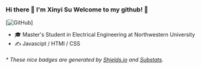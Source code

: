 ### Hi there 👋 I'm Xinyi Su Welcome to my github! 🤗


[![GitHub](https://img.shields.io/badge/Github-SXY-C9BAD7)]

- 🎓  Master's Student in Electrical Engineering at Northwestern University
- ✍️  Javascipt / HTMl / CSS

<h6>* These nice badges are generated by <a href="https://shields.io/">Shields.io</a> and <a href="https://github.com/spencerwooo/Substats">Substats</a>.</h6>

